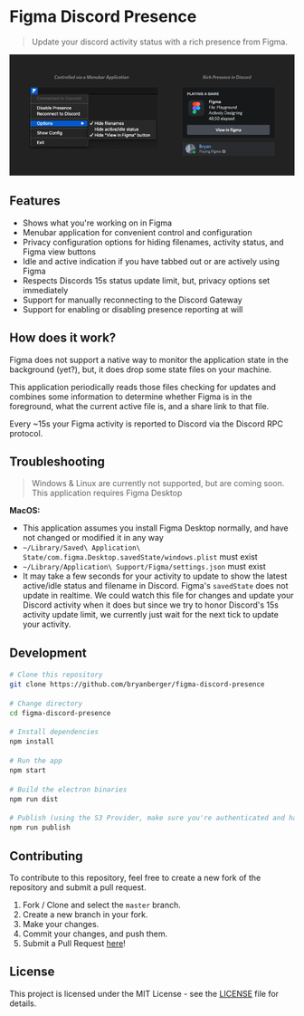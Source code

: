 # Figma Discord Presence

> Update your discord activity status with a rich presence from Figma.

![demo](.github/demo.png?raw=true)

## Features

- Shows what you're working on in Figma
- Menubar application for convenient control and configuration
- Privacy configuration options for hiding filenames, activity status, and Figma view buttons
- Idle and active indication if you have tabbed out or are actively using Figma
- Respects Discords 15s status update limit, but, privacy options set immediately
- Support for manually reconnecting to the Discord Gateway
- Support for enabling or disabling presence reporting at will

## How does it work?

Figma does not support a native way to monitor the application state in the background (yet?), but, it does drop some state files on your machine.

This application periodically reads those files checking for updates and combines some information to determine whether Figma is in the foreground, what the current active file is, and a share link to that file.

Every ~15s your Figma activity is reported to Discord via the Discord RPC protocol.

## Troubleshooting

> Windows & Linux are currently not supported, but are coming soon.
> This application requires Figma Desktop

**MacOS:**

- This application assumes you install Figma Desktop normally, and have not changed or modified it in any way
- `~/Library/Saved\ Application\ State/com.figma.Desktop.savedState/windows.plist` must exist
- `~/Library/Application\ Support/Figma/settings.json` must exist
- It may take a few seconds for your activity to update to show the latest active/idle status and filename in Discord. Figma's `savedState` does not update in realtime. We could watch this file for changes and update your Discord activity when it does but since we try to honor Discord's 15s activity update limit, we currently just wait for the next tick to update your activity.

## Development

```bash
# Clone this repository
git clone https://github.com/bryanberger/figma-discord-presence

# Change directory
cd figma-discord-presence

# Install dependencies
npm install

# Run the app
npm start

# Build the electron binaries
npm run dist

# Publish (using the S3 Provider, make sure you're authenticated and have a bucket setup)
npm run publish
```

## Contributing
To contribute to this repository, feel free to create a new fork of the repository and submit a pull request.

1. Fork / Clone and select the `master` branch.
2. Create a new branch in your fork.
3. Make your changes.
4. Commit your changes, and push them.
5. Submit a Pull Request [here](https://github.com/bryanberger/figma-discord-presence/pulls)!

## License

This project is licensed under the MIT License - see the [LICENSE](LICENSE) file for details.